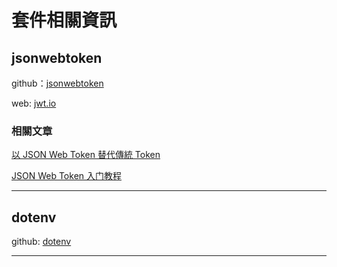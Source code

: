 # 套件相關資訊

## jsonwebtoken
github：[jsonwebtoken](https://github.com/auth0/node-jsonwebtoken)

web: [jwt.io](https://jwt.io/)

### 相關文章
[以 JSON Web Token 替代傳統 Token](https://yami.io/jwt/)

[JSON Web Token 入门教程](http://www.ruanyifeng.com/blog/2018/07/json_web_token-tutorial.html)

---

## dotenv
github: [dotenv](https://github.com/motdotla/dotenv)

---